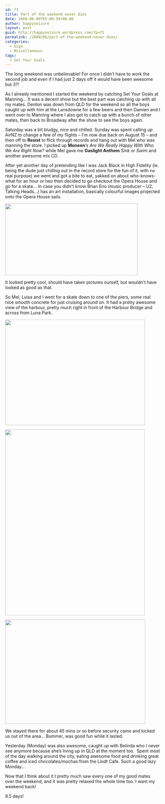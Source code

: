 ```yaml
---
id: 71
title: Part of the weekend never dies
date: 2009-06-09T05:09:59+00:00
author: happyseizure
layout: post
guid: http://happyseizure.wordpress.com/?p=71
permalink: /2009/06/part-of-the-weekend-never-dies/
categories:
  - Gigs
  - Miscellaneous
tags:
  - Set Your Goals
---
```

The long weekend was unbelievable! For once I didn&#8217;t have to work the second job and even if I had just 2 days off it would have been awesome but 3?!

As I already mentioned I started the weekend by catching Set Your Goals at Manning&#8230; It was a decent show but the best part was catching up with all my mates. Denton was down from QLD for the weekend so all the boys caught up with him at the Lansdowne for a few beers and then Damien and I went over to Manning where I also got to catch up with a bunch of other mates, then back to Broadway after the show to see the boys again.

Saturday was a bit bludgy, nice and chilled. Sunday was spent calling up AirNZ to change a few of my flights &#8211; I&#8217;m now due back on August 15 &#8211; and then off to **Resist** to flick through records and hang out with Mel who was manning the store. I picked up **Moneen**&#8216;s _Are We Really Happy With Who We Are Right Now?_ while Mel gave me **Gaslight Anthem** _Sink or Swim_ and another awesome mix CD.

After yet another day of pretending like I was Jack Black in High Fidelity (ie. being the dude just chilling out in the record store for the fun of it, with no real purpose) we went and got a bite to eat, yakked on about who-knows-what for an hour or two then decided to go checkout the Opera House and go for a skate&#8230; In case you didn&#8217;t know Brian Eno (music producer &#8211; U2, Talking Heads&#8230;) has an art installation, basically colourful images projected onto the Opera House sails.

[<img class="aligncenter" src="http://www.pastemagazine.com/articles/operab.jpg" alt="" width="430" height="233" />](http://www.pastemagazine.com/articles/operab.jpg)

It looked pretty cool, should have taken pictures ourself, but wouldn&#8217;t have looked as good as that.

So Mel, Luisa and I went for a skate down to one of the piers, some real nice smooth concrete for just cruising around on. It had a pretty awesome view of the harbour, pretty much right in front of the Harbour Bridge and across from Luna Park.

[<img class="aligncenter" src="http://photos-h.ak.fbcdn.net/hphotos-ak-snc1/hs047.snc1/4437_95523416405_647901405_2401079_3324206_n.jpg" alt="" width="454" height="343" />](http://photos-h.ak.fbcdn.net/hphotos-ak-snc1/hs047.snc1/4437_95523416405_647901405_2401079_3324206_n.jpg)

[<img class="aligncenter" src="http://photos-e.ak.fbcdn.net/photos-ak-snc1/v4437/10/99/647901405/n647901405_2401076_743427.jpg" alt="" width="453" height="604" />](http://photos-e.ak.fbcdn.net/photos-ak-snc1/v4437/10/99/647901405/n647901405_2401076_743427.jpg)

[<img class="aligncenter" src="http://photos-g.ak.fbcdn.net/hphotos-ak-snc1/hs007.snc1/4437_95523411405_647901405_2401078_5000403_n.jpg" alt="" width="455" height="339" />](http://photos-g.ak.fbcdn.net/hphotos-ak-snc1/hs007.snc1/4437_95523411405_647901405_2401078_5000403_n.jpg)

We stayed there for about 45 mins or so before security came and kicked us out of the area&#8230; Bummer, was good fun while it lasted.

Yesterday (Monday) was also awesome, caught up with Belinda who I never see anymore because she&#8217;s living up in QLD at the moment too.  Spent most of the day walking around the city, eating awesome food and drinking great coffee and iced chocolates/mochas from the Lindt Cafe. Such a good lazy Monday&#8230;

Now that I think about it I pretty much saw every one of my good mates over the weekend, and it was pretty relaxed the whole time too. I want my weekend back!

9.5 days!